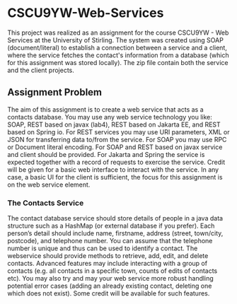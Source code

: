 # CSCU9YW-Web-Services
This project was realized as an assignment for the course CSCU9YW - Web Services at the University of Stirling. The system was created using SOAP (document/literal) to establish a connection between a service and a client, where the service fetches the contact's information from a database (which for this assignment was stored locally). The zip file contain both the service and the client projects.

## Assignment Problem
The aim of this assignment is to create a web service that acts as a contacts database. You may
use any web service technology you like: SOAP, REST based on javax (lab4), REST based on
Jakarta EE, and REST based on Spring io. For REST services you may use URI parameters,
XML or JSON for transferring data to/from the service. For SOAP you may use RPC or
Document literal encoding.
For SOAP and REST based on javax service and client should be provided. For Jakarta and
Spring the service is expected together with a record of requests to exercise the service. Credit
will be given for a basic web interface to interact with the service. In any case, a basic UI for the
client is sufficient, the focus for this assignment is on the web service element.


### The Contacts Service
The contact database service should store details of people in a java data structure such as a
HashMap (or external database if you prefer). Each person’s detail should include name,
firstname, address (street, town/city, postcode), and telephone number. You can assume that the
telephone number is unique and thus can be used to identify a contact.
The webservice should provide methods to retrieve, add, edit, and delete contacts. Advanced
features may include interacting with a group of contacts (e.g. all contacts in a specific town,
counts of edits of contacts etc). You may also try and may your web service more robust handling
potential error cases (adding an already existing contact, deleting one which does not exist).
Some credit will be available for such features.
